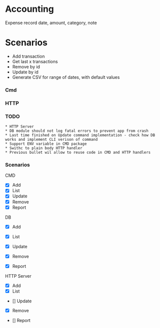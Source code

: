 # Accounting

Expense record
date, amount, category, note

# Scenarios

* Add transaction
* Get last x transactions
* Remove by id
* Update by id
* Generate CSV for range of dates, with default values

### Cmd

### HTTP

### TODO
    * HTTP Server
    * DB module should not log fatal errors to prevent app from crash
    * Last time finished on Update command implementation - check how DB works and implement CLI verison of command
    * Support ENV variable in CMD package
    * Swithc to plain body HTTP handler
    * Previous bullet wil allow to reuse code in CMD and HTTP handlers
    

### Scenarios
CMD
* [x] Add 
* [x] List
* [x] Update
* [x] Remove
* [x] Report

DB
* [x] Add 
* [x] List
* [x] Update
* [x] Remove
* [x] Report


HTTP Server
* [x] Add 
* [x] List
* [] Update
* [x] Remove
* [] Report
